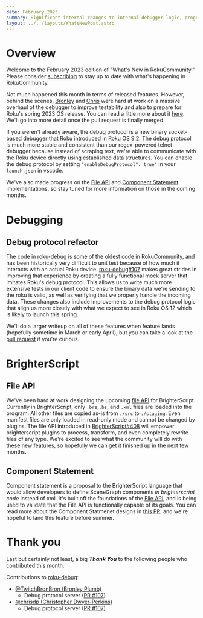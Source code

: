 ```yaml
---
date: February 2023
summary: Significant internal changes to internal debugger logic, progress on BrighterScript's File API and Component Statement
layout: ../../layouts/WhatsNewPost.astro
---
```


# Overview
Welcome to the February 2023 edition of "What's New in RokuCommunity." Please consider <a target="_blank" href="https://rokucommunity.substack.com/">subscribing</a> to stay up to date with what's happening in RokuCommunity.

Not much happened this month in terms of released features. However, behind the scenes, [Bronley](https://github.com/TwitchBronBron) and [Chris](https://github.com/chrisdp) were hard at work on a massive overhaul of the debugger to improve testability and also to prepare for Roku's spring 2023 OS release. You can read a little more about it [here](#debug-protocol-refactor). We'll go into more detail once the pull request is finally merged.

If you weren't already aware, the debug protocol is a new binary socket-based debugger that Roku introduced in Roku OS 9.2. The debug protocol is much more stable and consistent than our regex-powered telnet debugger because instead of scraping text, we're able to communicate with the Roku device directly using established data structures. You can enable the debug protocol by setting `"enableDebugProtocol": true"` in your `launch.json` in vscode.

We've also made progress on the [File API](#file-api) and [Component Statement](#component-statement) implementations, so stay tuned for more information on those in the coming months.

# Debugging

## Debug protocol refactor

The code in [roku-debug](https://github.com/rokucommunity/roku-debug) is some of the oldest code in RokuCommunity, and has been historically very difficult to unit test because of how much it interacts with an actual Roku device. [roku-debug#107](https://github.com/rokucommunity/roku-debug/pull/107) makes great strides in improving that experience by creating a fully functional mock server that imitates Roku's debug protocol. This allows us to write much more extensive tests in our client code to ensure the binary data we're sending to the roku is valid, as well as verifying that we properly handle the incoming data. These changes also include improvements to the debug protocol logic that align us more closely with what we expect to see in Roku OS 12 which is likely to launch this spring.

We'll do a larger writeup on all of these features when feature lands (hopefully sometime in March or early April), but you can take a look at the [pull request](https://github.com/rokucommunity/roku-debug/pull/107) if you're curious.

# BrighterScript

## File API

We've been hard at work designing the upcoming [file API](https://github.com/rokucommunity/brighterscript/pull/408) for BrighterScript. Currently in BrighterScript, only `.brs`,`.bs`, and `.xml` files are loaded into the program. All other files are copied as-is from `./src` to `./staging`. Even manifest files are only loaded in read-only mode and cannot be changed by plugins. The file API introduced in [BrighterScript#408](https://github.com/rokucommunity/brighterscript/pull/408) will empower brighterscript plugins to process, transform, and even completely rewrite files of any type. We're excited to see what the community will do with these new features, so hopefully we can get it finished up in the next few months.

## Component Statement

Component statement is a proposal to the BrighterScript language that would allow developers to define SceneGraph components _in brighterscript code_ instead of xml. It's built off the foundations of the [File API](#file-api), and is being used to validate that the File API is functionally capable of its goals. You can read more about the Component Statmenet designs in [this PR](https://github.com/rokucommunity/brighterscript/pull/575), and we're hopeful to land this feature before summer.

# Thank you

Last but certainly not least, a big **_Thank You_** to the following people who contributed this month:

Contributions to [roku-debug](https://github.com/RokuCommunity/roku-debug):

-   [@TwitchBronBron (Bronley Plumb)](https://github.com/TwitchBronBron)
    -   Debug protocol server ([PR #107](https://github.com/RokuCommunity/roku-debug/pull/107))
-   [@chrisdp (Christopher Dwyer-Perkins)](https://github.com/chrisdp)
    -   Debug protocol server ([PR #107](https://github.com/RokuCommunity/roku-debug/pull/107))
